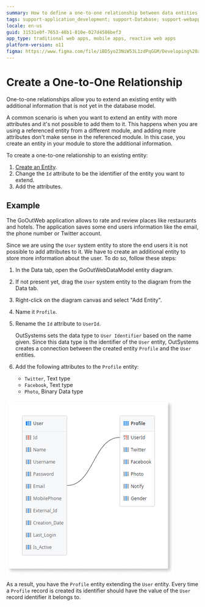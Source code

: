 ```yaml
---
summary: How to define a one-to-one relationship between data entities.
tags: support-application_development; support-Database; support-webapps
locale: en-us
guid: 31531e0f-7653-48b1-810e-027d4586bef3
app_type: traditional web apps, mobile apps, reactive web apps
platform-version: o11
figma: https://www.figma.com/file/iBD5yo23NiW53L1zdPqGGM/Developing%20an%20Application?node-id=159:7
---
```


# Create a One-to-One Relationship

One-to-one relationships allow you to extend an existing entity with additional information that is not yet in the database model.

A common scenario is when you want to extend an entity with more attributes and it's not possible to add them to it. This happens when you are using a referenced entity from a different module, and adding more attributes don't make sense in the referenced module. In this case, you create an entity in your module to store the additional information.

To create a one-to-one relationship to an existing entity:

1. [Create an Entity](<../entity-create.md>).
1. Change the `Id` attribute to be the identifier of the entity you want to extend.
1. Add the attributes.


## Example

The GoOutWeb application allows to rate and review places like restaurants and hotels. The application saves some end users information like the email, the phone number or Twitter account.

Since we are using the `User` system entity to store the end users it is not possible to add attributes to it. We have to create an additional entity to store more information about the user. To do so, follow these steps:

1. In the Data tab, open the GoOutWebDataModel entity diagram.

1. If not present yet, drag the `User` system entity to the diagram from the Data tab.

1. Right-click on the diagram canvas and select "Add Entity".

1. Name it `Profile`.

1. Rename the `Id` attribute to `UserId`.

    OutSystems sets the data type to `User Identifier` based on the name given. Since this data type is the identifier of the `User` entity, OutSystems creates a connection between the created entity `Profile` and the `User` entities.

1. Add the following attributes to the `Profile` entity:

    * `Twitter`, Text type
    * `Facebook`, Text type
    * `Photo`, Binary Data type

![Diagram illustrating how to create a one-to-one relationship between User and Profile entities in the GoOutWeb application data model](images/one-to-one-relationship-1.png "One-to-One Relationship Diagram")

As a result, you have the `Profile` entity extending the `User` entity. Every time a `Profile` record is created its identifier should have the value of the `User` record identifier it belongs to.

